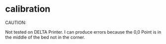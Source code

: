 # calibration
CAUTION:

Not tested on DELTA Printer. I can produce errors because the 0,0 Point is in the middle of the bed not in the corner.
